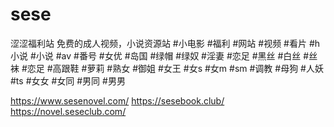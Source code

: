 # sese
涩涩福利站
免费的成人视频，小说资源站
#小电影 #福利 #网站 #视频 #看片 #h小说 #小说 #av #番号 #女优 #岛国 #绿帽 #绿奴 #淫妻 #恋足 #黑丝 #白丝 #丝袜 #恋足 #高跟鞋 #萝莉 #熟女 #御姐 #女王 #女s #女m #sm #调教 #母狗 #人妖 #ts #女女 #女同 #男同 #男男 

https://www.sesenovel.com/
https://sesebook.club/
https://novel.seseclub.com/
